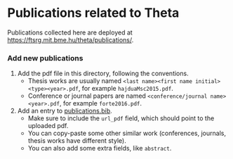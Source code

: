 # Publications related to Theta

Publications collected here are deployed at https://ftsrg.mit.bme.hu/theta/publications/.

### Add new publications

1. Add the pdf file in this directory, following the conventions.
    - Thesis works are usually named `<last name><first name initial><type><year>.pdf`, for example `hajduaMsc2015.pdf`.
    - Conference or journal papers are named `<conference/journal name><year>.pdf`, for example `forte2016.pdf`.
2. Add an entry to [publications.bib](publications.bib).
    - Make sure to include the `url_pdf` field, which should point to the uploaded pdf.
    - You can copy-paste some other similar work (conferences, journals, thesis works have different style).
    - You can also add some extra fields, like `abstract`.
